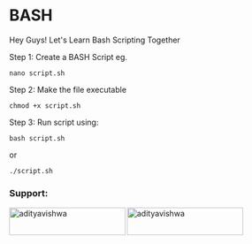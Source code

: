 # BASH
Hey Guys! Let's Learn Bash Scripting Together

Step 1: Create a BASH Script eg.

```http
nano script.sh
```
Step 2: Make the file executable

```http
chmod +x script.sh
```
Step 3: Run script using:

```http
bash script.sh
```
or

```http
./script.sh
```
<h3 align="left">Support:</h3>
<p><a href="https://www.buymeacoffee.com/adityavishwa"> <img align="left" src="https://cdn.buymeacoffee.com/buttons/v2/default-yellow.png" height="50" width="210" alt="adityavishwa" /></a><a href="https://ko-fi.com/adityavishwa"> <img align="left" src="https://cdn.ko-fi.com/cdn/kofi3.png?v=3" height="50" width="210" alt="adityavishwa" /></a></p><br><br>
